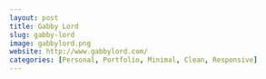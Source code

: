 ```yaml
---
layout: post
title: Gabby Lord
slug: gabby-lord
image: gabbylord.png
website: http://www.gabbylord.com/
categories: [Personal, Portfolio, Minimal, Clean, Responsive]
---
```

